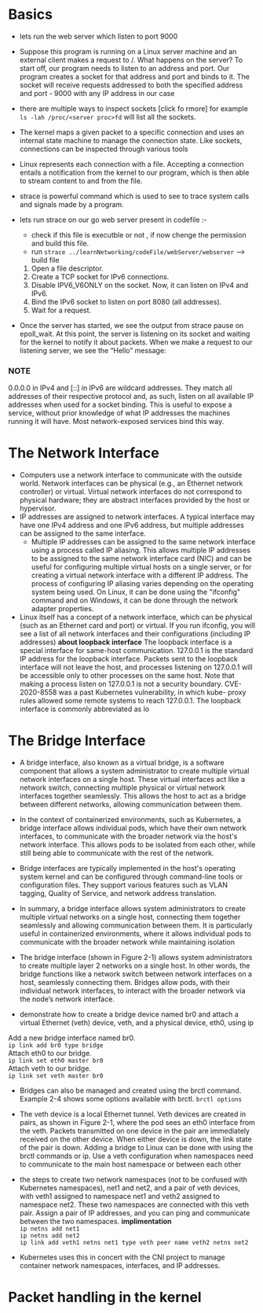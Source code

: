 

# Basics

- lets run the web server which listen to port 9000
- Suppose this program is running on a Linux server machine and an external client makes a
request to /. What happens on the server? To start off, our program needs to listen to an
address and port. Our program creates a socket for that address and port and binds to it. The
socket will receive requests addressed to both the specified address and port - 9000 with any
IP address in our case
- there are multiple  ways to inspect sockets [click fo rmore] for example `ls -lah /proc/<server proc>fd` will list all the sockets.
- The kernel maps a given packet to a specific connection and uses an internal state machine to
manage the connection state. Like sockets, connections can be inspected through various
tools
- Linux represents each connection with a file.
Accepting a connection entails a notification from the kernel to our program, which is then
able to stream content to and from the file.

- strace is powerful command which is used to see to trace system calls and signals made by a program.

- lets run strace on our go web server present in codefile :-
    - check if this file is executble or not , if now chenge the permission and build this file.
    - run `strace ../learnNetworking/codeFile/webServer/webserver` --> build file

    1. Open a file descriptor.<br>
    2. Create a TCP socket for IPv6 connections.<br>
    2. Disable IPV6_V6ONLY on the socket. Now, it can listen on IPv4 and IPv6.<br>
    3. Bind the IPv6 socket to listen on port 8080 (all addresses).<br>
    4. Wait for a request.

- Once the server has started, we see the output from strace pause on epoll_wait.
At this point, the server is listening on its socket and waiting for the kernel to notify it about
packets. When we make a request to our listening server, we see the “Hello” message:

### NOTE 
0.0.0.0 in IPv4 and [::] in IPv6 are wildcard addresses. They match all addresses of
their respective protocol and, as such, listen on all available IP addresses when used for a
socket binding.
This is useful to expose a service, without prior knowledge of what IP addresses the
machines running it will have. Most network-exposed services bind this way.


# The Network Interface

- Computers use a network interface to communicate with the outside world. Network
interfaces can be physical (e.g., an Ethernet network controller) or virtual. Virtual network
interfaces do not correspond to physical hardware; they are abstract interfaces provided by the
host or hypervisor.
- IP addresses are assigned to network interfaces. A typical interface may have one IPv4
address and one IPv6 address, but multiple addresses can be assigned to the same interface.
    - Multiple IP addresses can be assigned to the same network interface using a process called IP aliasing. This allows multiple IP addresses to be assigned to the same network interface card (NIC) and can be useful for configuring multiple virtual hosts on a single server, or for creating a virtual network interface with a different IP address. The process of configuring IP aliasing varies depending on the operating system being used. On Linux, it can be done using the "ifconfig" command and on Windows, it can be done through the network adapter properties.
- Linux itself has a concept of a network interface, which can be physical (such as an Ethernet
card and port) or virtual. If you run ifconfig, you will see a list of all network interfaces
and their configurations (including IP addresses)
**about loopback interface**
 The loopback interface is a special interface for same-host communication. 127.0.0.1 is
the standard IP address for the loopback interface. Packets sent to the loopback interface will
not leave the host, and processes listening on 127.0.0.1 will be accessible only to other
processes on the same host. Note that making a process listen on 127.0.0.1 is not a
security boundary. CVE-2020-8558 was a past Kubernetes vulnerability, in which kube-
proxy rules allowed some remote systems to reach 127.0.0.1. The loopback interface is
commonly abbreviated as lo


# The Bridge Interface


- A bridge interface, also known as a virtual bridge, is a software component that allows a system administrator to create multiple virtual network interfaces on a single host. These virtual interfaces act like a network switch, connecting multiple physical or virtual network interfaces together seamlessly. This allows the host to act as a bridge between different networks, allowing communication between them.

- In the context of containerized environments, such as Kubernetes, a bridge interface allows individual pods, which have their own network interfaces, to communicate with the broader network via the host's network interface. This allows pods to be isolated from each other, while still being able to communicate with the rest of the network.

- Bridge interfaces are typically implemented in the host's operating system kernel and can be configured through command-line tools or configuration files. They support various features such as VLAN tagging, Quality of Service, and network address translation.

- In summary, a bridge interface allows system administrators to create multiple virtual networks on a single host, connecting them together seamlessly and allowing communication between them. It is particularly useful in containerized environments, where it allows individual pods to communicate with the broader network while maintaining isolation

- The bridge interface (shown in Figure 2-1) allows system administrators to create multiple layer 2 networks on a single host. In other words, the bridge functions like a network switch between network interfaces on a host, seamlessly connecting them. Bridges allow pods, with their individual network interfaces, to interact with the broader network via the node’s network interface.

- demonstrate how to create a bridge device named br0 and attach a
virtual Ethernet (veth) device, veth, and a physical device, eth0, using ip

Add a new bridge interface named br0.<br>
`ip link add br0 type bridge`<br>
Attach eth0 to our bridge.<br>
`ip link set eth0 master br0`<br>
Attach veth to our bridge.<br>
`ip link set veth master br0`<br>




- Bridges can also be managed and created using the brctl command. Example 2-4 shows
some options available with brctl.
    `brctl options`

- The veth device is a local Ethernet tunnel. Veth devices are created in pairs, as shown in
Figure 2-1, where the pod sees an eth0 interface from the veth. Packets transmitted on one
device in the pair are immediately received on the other device. When either device is down,
the link state of the pair is down. Adding a bridge to Linux can be done with using the brctl
commands or ip. Use a veth configuration when namespaces need to communicate to the
main host namespace or between each other

- the steps to create two network namespaces (not to be confused
with Kubernetes namespaces), net1 and net2, and a pair of veth devices, with veth1
assigned to namespace net1 and veth2 assigned to namespace net2. These two
namespaces are connected with this veth pair. Assign a pair of IP addresses, and you can ping
and communicate between the two namespaces.
 **implimentation**<br>
`ip netns add net1`<br>
`ip netns add net2`<br>
`ip link add veth1 netns net1 type veth peer name veth2 netns net2`<br>

- Kubernetes uses this in concert with the CNI project to manage container network
namespaces, interfaces, and IP addresses.



# Packet handling in the kernel































